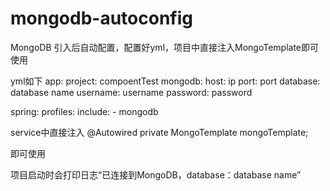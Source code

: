 # mongodb-autoconfig
MongoDB 引入后自动配置，配置好yml，项目中直接注入MongoTemplate即可使用

yml如下
app:
  project: compoentTest
  mongodb:
    host: ip
    port: port
    database: database name
    username: username
    password: password

spring:
  profiles:
    include:
    - mongodb
    
    
    
service中直接注入
@Autowired
private MongoTemplate mongoTemplate;

即可使用

项目启动时会打印日志“已连接到MongoDB，database：database name”

